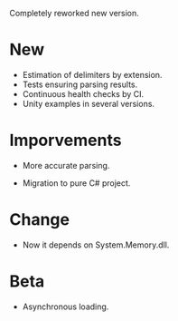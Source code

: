 Completely reworked new version.

# New

- Estimation of delimiters by extension.
- Tests ensuring parsing results.
- Continuous health checks by CI.
- Unity examples in several versions.

# Imporvements

- More accurate parsing.

- Migration to pure C# project.

# Change

- Now it depends on System.Memory.dll.

# Beta

- Asynchronous loading.